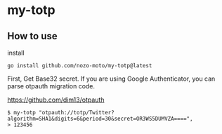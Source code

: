# my-totp

## How to use 


install 

```
go install github.com/nozo-moto/my-totp@latest
```

First, Get Base32 secret.
If you are using Google Authenticator, you can parse otpauth migration code.

https://github.com/dim13/otpauth


``` shell
$ my-totp "otpauth://totp/Twitter?algorithm=SHA1&digits=6&period=30&secret=OR3WS5DUMVZA====",
> 123456
```

